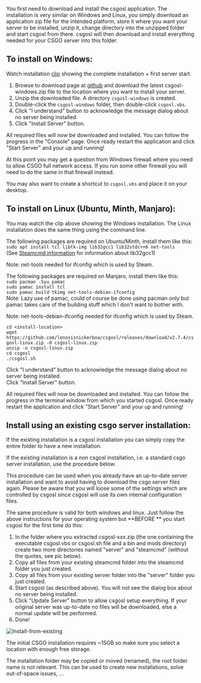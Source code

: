 You first need to download and install the csgosl application. The installation is very similar on Windows and Linux, you simply download an application zip file for the intended platform, store it where you want your server to be installed, unzip it,  change directory into the unzipped folder and start csgosl from there. csgosl will then download and install everything needed for your CSGO server into this folder.

## To install on Windows:

Watch installation [clip](https://raw.githubusercontent.com/wiki/lenosisnickerboa/csgosl/pics/install-windows.gif) showing the complete installation + first server start. 

1. Browse to download page at [github](https://github.com/lenosisnickerboa/csgosl/releases) and download the latest csgosl-windows.zip file to the location where you want to install your server.
1. Unzip the downloaded file. A directory `csgosl-windows` is created. 
1. Double-click the `csgosl-windows` folder, then double-click `csgosl.vbs`.
1. Click "I understand" button to acknowledge the message dialog about no server being installed.
1. Click "Install Server" button.

All required files will now be downloaded and installed. You can follow the progress in the "Console" page.
Once ready restart the application and click "Start Server" and your up and running!

At this point you may get a question from Windows firewall where you need to allow CSGO full network access. If you run some other firewall you will need to do the same in that firewall instead.

You may also want to create a shortcut to `csgosl.vbs` and place it on your desktop.

## To install on Linux (Ubuntu, Minth, Manjaro):

You may watch the clip above showing the Windows installation. The Linux installation does the same thing using the command line.

The following packages are required on Ubuntu/Minth, install them like this:<br>
`sudo apt install tcl libtk-img lib32gcc1 lib32stdc++6 net-tools`<br>
(See [Steamcmd information](https://developer.valvesoftware.com/wiki/SteamCMD#Downloading_SteamCMD) for information about lib32gcc1)

Note: net-tools needed for ifconfig which is used by Steam.


The following packages are required on Manjaro, install them like this:<br>
`sudo pacman -Syu pamac`<br>
`sudo pamac install tcl`<br>
`sudo pamac build tkimg net-tools-debian-ifconfig`<br>
Note: Lazy use of pamac, could of course be done using pacman only but pamac takes care of the building stuff which I don't want to bother with.

Note: net-tools-debian-ifconfig needed for ifconfig which is used by Steam.

`cd <install-location>`<br>
`wget https://github.com/lenosisnickerboa/csgosl/releases/download/v2.7.4/csgosl-linux.zip -O csgosl-linux.zip`<br>
`unzip -o csgosl-linux.zip`<br>
`cd csgosl`<br>
`./csgosl.sh`<br>

Click "I understand" button to acknowledge the message dialog about no server being installed.<br>
Click "Install Server" button.<br>

All required files will now be downloaded and installed. You can follow the progress in the terminal window from which you started csgosl. Once ready restart the application and click "Start Server" and your up and running!

## Install using an existing csgo server installation:
If the existing installation is a csgosl installation you can simply copy the entire folder to have a new installation.

If the existing installation is a non csgosl installation, i.e. a standard csgo server installation, use the procedure below.

This procedure can be used when you already have an up-to-date server installation and want to avoid having to download the csgo server files again. Please be aware that you will loose some of the settings which are controlled by csgosl since csgosl will use its own internal configuration files.

The same procedure is valid for both windows and linux. Just follow the above instructions for your operating system but **BEFORE ** you start csgosl for the first time do this:

1. In the folder where you extracted csgosl-xxx.zip (the one containing the executable csgosl.vbs or csgosl.sh file and a bin and mods directory) create two more directories named "server" and "steamcmd" (without the quotes, see pic below).
1. Copy all files from your existing steamcmd folder into the steamcmd folder you just created.
1. Copy all files from your existing server folder into the "server" folder you just created.
1. Start csgosl (as described above). You will not see the dialog box about no server being installed. 
1. Click "Update Server" button to allow csgosl setup everything. If your original server was up-to-date no files will be downloaded, else a normal update will be performed.
1. Done!

![Install-from-existing](https://raw.githubusercontent.com/wiki/lenosisnickerboa/csgosl/pics/installing-a-new-server-from-existing-server.jpg)

The initial CSGO installation requires ~15GB so make sure you select a location with enough free storage. 

The installation folder may be copied or moved (renamed), the root folder name is not relevant. This can be used to create new installations, solve out-of-space issues, ...